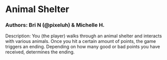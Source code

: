 <h1> Animal Shelter </h1>

<h3> Authors: Bri N (@pixeluh) &amp; Michelle H.</h3>

<p> Description: You (the player) walks through an animal shelter and interacts with various animals.
Once you hit a certain amount of points, the game triggers an ending. Depending on how many good or bad points you have received, determines the ending. </p>
